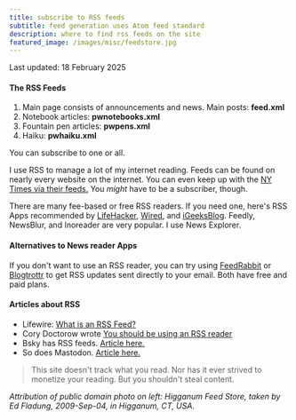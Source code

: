 ```yaml
---
title: subscribe to RSS feeds
subtitle: feed generation uses Atom feed standard
description: where to find rss feeds on the site
featured_image: /images/misc/feedstore.jpg
---
```

Last updated: 18 February 2025

#### The RSS Feeds
 1. Main page consists of announcements and news. Main posts: **feed.xml**
 2. Notebook articles: **pwnotebooks.xml**
 3. Fountain pen articles: **pwpens.xml**
 4. Haiku: **pwhaiku.xml**

You can subscribe to one or all.

I use RSS to manage a lot of my internet reading. Feeds can be found on nearly every website on the internet. You can even keep up with the [NY Times via their feeds.](https://www.nytimes.com/rss) You *might* have to be a subscriber, though.

There are many fee-based or free RSS readers. If you need one, here's RSS Apps recommended by [LifeHacker](https://lifehacker.com/tech/best-rss-readers), [Wired](https://www.wired.com/story/best-rss-feed-readers/), and [iGeeksBlog](https://www.igeeksblog.com/best-rss-reader-apps-for-mac/). Feedly, NewsBlur, and Inoreader are very popular. I use News Explorer.

#### Alternatives to News reader Apps
If you don't want to use an RSS reader, you can try using <a href="https://feedrabbit.com/">FeedRabbit</a> or <a href="https://blogtrottr.com/">Blogtrottr</a> to get RSS updates sent directly to your email. Both have free and paid plans.
   
#### Articles about RSS
  + Lifewire: [What is an RSS Feed?](https://www.lifewire.com/what-is-an-rss-feed-4684568)
  + Cory Doctorow wrote [You should be using an RSS reader](https://pluralistic.net/2024/10/16/keep-it-really-simple-stupid/#read-receipts-are-you-kidding-me-seriously-fuck-that-noise)
  + Bsky has RSS feeds. [Article here.](https://openrss.org/blog/bluesky-has-launched-rss-feeds)
  + So does Mastodon. [Article here.](https://lifehacker.com/tech/bluesky-and-mastodon-rss-feed)

> This site doesn't track what you read. Nor has it ever strived to monetize your reading. But you shouldn't steal content.


*Attribution of public domain photo on left: Higganum Feed Store, taken by Ed Fladung, 2009-Sep-04, in Higganum, CT, USA.*